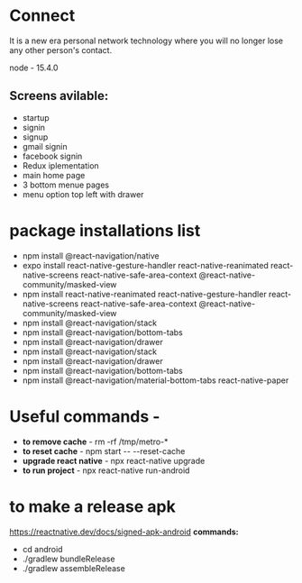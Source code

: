 # Connect
It is a new era personal network technology where you will no longer lose any other person's contact. 

node - 15.4.0

## Screens avilable:
 * startup
 * signin
 * signup
 * gmail signin 
 * facebook signin
 * Redux iplementation
 * main home page
 * 3 bottom menue pages
 * menu option top left with drawer

 
# package installations list

* npm install @react-navigation/native
* expo install react-native-gesture-handler react-native-reanimated react-native-screens react-native-safe-area-context @react-native-community/masked-view
* npm install react-native-reanimated react-native-gesture-handler react-native-screens react-native-safe-area-context @react-native-community/masked-view
* npm install @react-navigation/stack
* npm install @react-navigation/bottom-tabs
* npm install @react-navigation/drawer
* npm install @react-navigation/stack
* npm install @react-navigation/drawer
* npm install @react-navigation/bottom-tabs
* npm install @react-navigation/material-bottom-tabs react-native-paper

# Useful commands - 
* **to remove cache** - rm -rf /tmp/metro-*
* **to reset cache** - npm start -- --reset-cache
* **upgrade react native** - npx react-native upgrade
* **to run project** - npx react-native run-android

 # to make a release apk
 https://reactnative.dev/docs/signed-apk-android
 **commands:**
 * cd android
 * ./gradlew bundleRelease
 * ./gradlew assembleRelease
 
 
